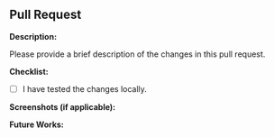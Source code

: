 ## Pull Request

**Description:**

Please provide a brief description of the changes in this pull request.

**Checklist:**

- [ ] I have tested the changes locally.

**Screenshots (if applicable):**

**Future Works:**
